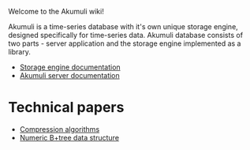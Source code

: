 Welcome to the Akumuli wiki!

Akumuli is a time-series database with it's own unique storage engine, designed specifically for time-series data. Akumuli database consists of two parts - server application and the storage engine implemented as a library.

* [Storage engine documentation](Documentation-Index)
* [Akumuli server documentation](Server-documentation)

Technical papers
================

* [Compression algorithms](https://docs.google.com/document/d/1yLsN1j8xxnm_b0oN6rFSgWOnCHP-OlJC5pBKZQwTAPc/pub)
* [Numeric B+tree data structure](https://docs.google.com/document/d/1jFK8E3CZSqR5IPsMGojm2LknkNyUZA7tY51N6IgzW_g/pub)
